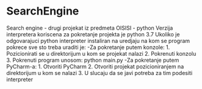 # SearchEngine
Search engine - drugi projekat iz predmeta OISISI  - python
	Verzija interpretera koriscena za pokretanje projekta je python 3.7
	Ukoliko je odgovarajuci python interpreter instaliran na uredjaju na kom se program pokrece
	sve sto treba uraditi je:
	-Za pokretanje putem konzole:
		1. Pozicionirati se u direktorijum u kom se projekat nalazi
		2. Pokrenuti konzolu
		3. Pokrenuti program unosom: python main.py
	-Za pokretanje putem PyCharm-a:
		1. Otvoriti PyCharm
		2. Otvoriti projekat pozicioniranjem na direktorijum u kom se nalazi
		3. U slucaju da se javi potreba za tim podesiti interpreter
